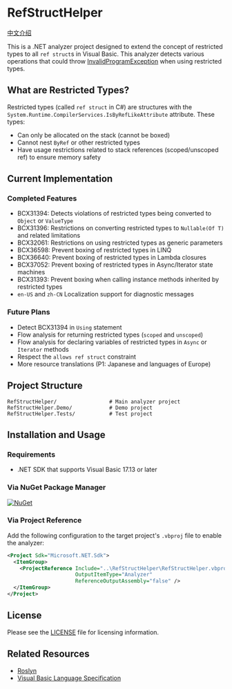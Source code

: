 # RefStructHelper

[中文介绍](https://github.com/Nukepayload2/VBRefStructHelper/blob/master/README.zh-CN.md)

This is a .NET analyzer project designed to extend the concept of restricted types to all `ref struct`s in Visual Basic. 
This analyzer detects various operations that could throw [InvalidProgramException](https://learn.microsoft.com/en-us/dotnet/api/system.invalidprogramexception) when using restricted types.

## What are Restricted Types?

Restricted types (called `ref struct` in C#) are structures with the `System.Runtime.CompilerServices.IsByRefLikeAttribute` attribute. These types:
- Can only be allocated on the stack (cannot be boxed)
- Cannot nest `ByRef` or other restricted types
- Have usage restrictions related to stack references (scoped/unscoped ref) to ensure memory safety

## Current Implementation

### Completed Features

- BCX31394: Detects violations of restricted types being converted to `Object` or `ValueType`
- BCX31396: Restrictions on converting restricted types to `Nullable(Of T)` and related limitations
- BCX32061: Restrictions on using restricted types as generic parameters
- BCX36598: Prevent boxing of restricted types in LINQ
- BCX36640: Prevent boxing of restricted types in Lambda closures
- BCX37052: Prevent boxing of restricted types in Async/Iterator state machines
- BCX31393: Prevent boxing when calling instance methods inherited by restricted types
- `en-US` and `zh-CN` Localization support for diagnostic messages

### Future Plans
- Detect BCX31394 in `Using` statement
- Flow analysis for returning restricted types (`scoped` and `unscoped`)
- Flow analysis for declaring variables of restricted types in `Async` or `Iterator` methods
- Respect the `allows ref struct` constraint
- More resource translations (P1: Japanese and languages of Europe)

## Project Structure

```
RefStructHelper/                 # Main analyzer project
RefStructHelper.Demo/            # Demo project
RefStructHelper.Tests/           # Test project
```

## Installation and Usage

### Requirements
- .NET SDK that supports Visual Basic 17.13 or later

### Via NuGet Package Manager
[![NuGet](https://img.shields.io/nuget/v/Nukepayload2.CodeAnalysis.ExtendRestrictedTypes.svg)](https://www.nuget.org/packages/Nukepayload2.CodeAnalysis.ExtendRestrictedTypes/)

### Via Project Reference

Add the following configuration to the target project's `.vbproj` file to enable the analyzer:

```xml
<Project Sdk="Microsoft.NET.Sdk">
  <ItemGroup>
    <ProjectReference Include="..\RefStructHelper\RefStructHelper.vbproj" 
                      OutputItemType="Analyzer" 
                      ReferenceOutputAssembly="false" />
  </ItemGroup>
</Project>
```

## License

Please see the [LICENSE](LICENSE) file for licensing information.

## Related Resources

- [Roslyn](https://github.com/dotnet/roslyn)
- [Visual Basic Language Specification](https://learn.microsoft.com/en-us/dotnet/visual-basic/)
